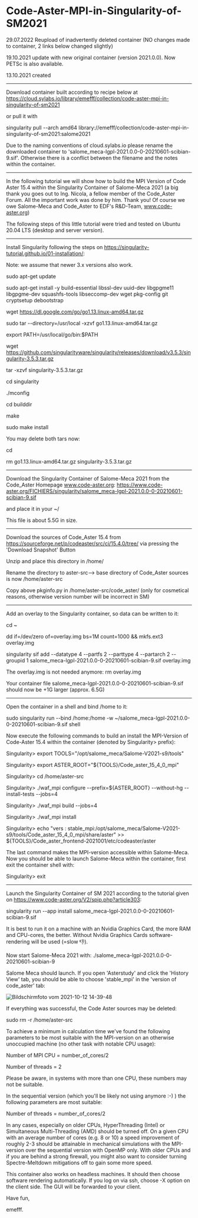 # Code-Aster-MPI-in-Singularity-of-SM2021

29.07.2022 Reupload of inadvertently deleted container (NO changes made to container, 2 links below changed slightly)

19.10.2021 update with new original container (version 2021.0.0). Now PETSc is also available.

13.10.2021 created

________________________________________________________________________________________________________________________________________________
Download container built according to recipe below at https://cloud.sylabs.io/library/emefff/collection/code-aster-mpi-in-singularity-of-sm2021

or pull it with

singularity pull --arch amd64 library://emefff/collection/code-aster-mpi-in-singularity-of-sm2021:salome2021 
 
Due to the naming conventions of cloud.sylabs.io please rename the downloaded container to 'salome_meca-lgpl-2021.0.0-0-20210601-scibian-9.sif'. Otherwise there is a conflict between the filename and the notes within the container.

________________________________________________________________________________________________________

In the following tutorial we will show how to build the MPI Version of Code Aster 15.4 within the Singularity Container of Salome-Meca 2021
(a big thank you goes out to Ing. Nicola, a fellow member of the Code_Aster Forum. All the important work was done by him. Thank you! Of course we owe Salome-Meca and Code_Aster to EDF's R&D-Team, www.code-aster.org)

The following steps of this little tutorial were tried and tested on Ubuntu 20.04 LTS (desktop and server version).

________________________________________________________________________________________________________
Install Singularity following the steps on https://singularity-tutorial.github.io/01-installation/:

Note: we assume that newer 3.x versions also work.

sudo apt-get update

sudo apt-get install -y build-essential libssl-dev uuid-dev libgpgme11  libgpgme-dev squashfs-tools libseccomp-dev wget pkg-config git cryptsetup debootstrap
    
wget https://dl.google.com/go/go1.13.linux-amd64.tar.gz

sudo tar --directory=/usr/local -xzvf go1.13.linux-amd64.tar.gz

export PATH=/usr/local/go/bin:$PATH

wget https://github.com/singularityware/singularity/releases/download/v3.5.3/singularity-3.5.3.tar.gz

tar -xzvf singularity-3.5.3.tar.gz

cd singularity

./mconfig

cd builddir

make

sudo make install

You may delete both tars now:

cd

rm go1.13.linux-amd64.tar.gz singularity-3.5.3.tar.gz

_________________________________________________________________________________________________________
Download the Singularity Container of Salome-Meca 2021 from the Code_Aster Homepage www.code-aster.org:
https://www.code-aster.org/FICHIERS/singularity/salome_meca-lgpl-2021.0.0-0-20210601-scibian-9.sif

and place it in your ~/

This file is about 5.5G in size.

_________________________________________________________________________________________________________
Download the sources of Code_Aster 15.4 from https://sourceforge.net/p/codeaster/src/ci/15.4.0/tree/ via pressing
the 'Download Snapshot' Button

Unzip and place this directory in /home/

Rename the directory to aster-src--> base directory of Code_Aster sources is now /home/aster-src

Copy above pkginfo.py in /home/aster-src/code_aster/ (only for cosmetical reasons, otherwise version number will be incorrect in SM)
_________________________________________________________________________________________________________
Add an overlay to the Singularity container, so data can be written to it:

cd ~

dd if=/dev/zero of=overlay.img bs=1M count=1000 && mkfs.ext3 overlay.img

singularity sif add --datatype 4 --partfs 2 --parttype 4 --partarch 2 --groupid 1 salome_meca-lgpl-2021.0.0-0-20210601-scibian-9.sif overlay.img

The overlay.img is not needed anymore:
rm overlay.img

Your container file salome_meca-lgpl-2021.0.0-0-20210601-scibian-9.sif should now be +1G larger (approx. 6.5G)

_________________________________________________________________________________________________________
Open the container in a shell and bind /home to it:

sudo singularity run --bind  /home:/home -w ~/salome_meca-lgpl-2021.0.0-0-20210601-scibian-9.sif shell

Now execute the following commands to build an install the MPI-Version of Code-Aster 15.4 within the container (denoted by Singularity> prefix):

Singularity> export TOOLS="/opt/salome_meca/Salome-V2021-s9/tools"

Singularity> export ASTER_ROOT="${TOOLS}/Code_aster_15_4_0_mpi"

Singularity> cd /home/aster-src

Singularity> ./waf_mpi configure --prefix=${ASTER_ROOT} --without-hg --install-tests --jobs=4 

Singularity> ./waf_mpi build --jobs=4

Singularity> ./waf_mpi install

Singularity> echo "vers : stable_mpi:/opt/salome_meca/Salome-V2021-s9/tools/Code_aster_15_4_0_mpi/share/aster" >> ${TOOLS}/Code_aster_frontend-2021001/etc/codeaster/aster

The last command makes the MPI-version accessible within Salome-Meca.
Now you should be able to launch Salome-Meca within the container, first exit the container shell with:

Singularity> exit
___________________________________________________________________________________________________________

Launch the Singularity Container of SM 2021 according to the tutorial given on https://www.code-aster.org/V2/spip.php?article303:

singularity run --app install salome_meca-lgpl-2021.0.0-0-20210601-scibian-9.sif

It is best to run it on a machine with an Nvidia Graphics Card, the more RAM and CPU-cores, the better. Without Nvidia Graphics Cards software-rendering will be used (=slow 👎).

Now start Salome-Meca 2021 with:
./salome_meca-lgpl-2021.0.0-0-20210601-scibian-9

Salome Meca should launch. If you open 'Asterstudy' and click the 'History View' tab, you should be able to choose 'stable_mpi' in the 'version of code_aster' tab:

![Bildschirmfoto vom 2021-10-12 14-39-48](https://user-images.githubusercontent.com/89903493/136958409-a338627c-867f-4bc8-89d9-b0c707ff6135.png)

If everything was successful, the Code Aster sources may be deleted:

sudo rm -r /home/aster-src

To achieve a minimum in calculation time we've found the following parameters to be most suitable with the MPI-version on an otherwise unoccupied machine (no other task with notable CPU usage):

Number of MPI CPU = number_of_cores/2

Number of threads = 2

Please be aware, in systems with more than one CPU, these numbers may not be suitable. 

In the sequential version (which you'll be likely not using anymore :-) ) the following parameters are most suitable:

Number of threads = number_of_cores/2

In any cases, especially on older CPUs, HyperThreading (Intel) or Simultaneous Multi-Threading (AMD) should be turned off. On a given CPU with an average number of cores (e.g. 8 or 10) a speed improvement of roughly 2-3 should be attainable in mechanical simulations with the MPI-version over the sequential version with OpenMP only. With older CPUs and if you are behind a strong firewall, you might also want to consider turning Spectre-Meltdown mitigations off to gain some more speed. 

This container also works on headless machines. It should then choose software rendering automatically. If you log on via ssh, choose -X option on the client side. The GUI will be forwarded to your client.

Have fun,

emefff.













